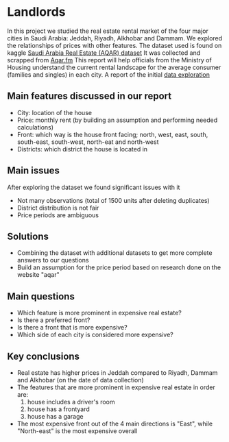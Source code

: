 # Landlords
In this project we studied the real estate rental market of the four major cities in Saudi Arabia: Jeddah, Riyadh, Alkhobar and Dammam. We explored the relationships of prices with other features. The dataset used is found on kaggle <a href = "https://www.kaggle.com/datasets/lama122/saudi-arabia-real-estate-aqar">Saudi Arabia Real Estate (AQAR) dataset</a> It was collected and scrapped from <a href ="https://sa.aqar.fm">Aqar.fm</a>
This report will help officials from the Ministry of Housing understand the current rental landscape for the average consumer (families and singles) in each city. 
A report of the initial <a href="https://jainlo.github.io/Landlords"></a>[data exploration](./report.html)

## Main features discussed in our report
- City: location of the house
- Price: monthly rent (by building an assumption and performing needed calculations)
- Front: which way is the house front facing; north, west, east, south, south-east, south-west, north-eat and north-west
- Districts: which district the house is located in
## Main issues
After exploring the dataset we found significant issues with it
- Not many observations (total of 1500 units after deleting duplicates)
- District distribution is not fair
- Price periods are ambiguous 
## Solutions
- Combining the dataset with additional datasets to get more complete answers to our questions
- Build an assumption for the price period based on research done on the website "aqar"
## Main questions
- Which feature is more prominent in expensive real estate?
- Is there a preferred front?
- Is there a front that is more expensive?
- Which side of each city is considered more expensive?
## Key conclusions
- Real estate has higher prices in Jeddah compared to Riyadh, Dammam and Alkhobar (on the date of data collection)
- The features that are more prominent in expensive real estate in order are:
    1. house includes a driver's room
    2. house has a frontyard
    3. house has a garage
- The most expensive front out of the 4 main directions is "East", while "North-east" is the most expensive overall


